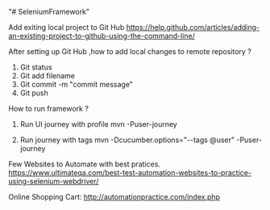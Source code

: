 "# SeleniumFramework" 

Add exiting local project to Git Hub
https://help.github.com/articles/adding-an-existing-project-to-github-using-the-command-line/

After setting up Git Hub ,how to add local changes to remote repository ?

1. Git status
2. Git add filename
3. Git commit -m "commit message"
4. Git push


How to run framework ?
1. Run UI journey with profile
mvn -Puser-journey

2. Run journey with tags
mvn -Dcucumber.options="--tags @user" -Puser-journey


Few Websites to Automate with best pratices.
https://www.ultimateqa.com/best-test-automation-websites-to-practice-using-selenium-webdriver/

Online Shopping Cart:
http://automationpractice.com/index.php


